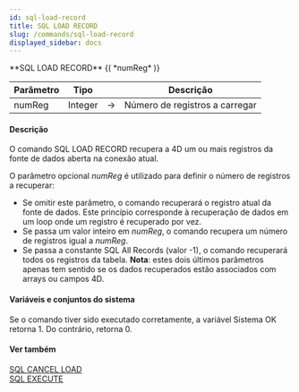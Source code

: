 ```yaml
---
id: sql-load-record
title: SQL LOAD RECORD
slug: /commands/sql-load-record
displayed_sidebar: docs
---
```


<!--REF #_command_.SQL LOAD RECORD.Syntax-->**SQL LOAD RECORD** {( *numReg* )}<!-- END REF-->
<!--REF #_command_.SQL LOAD RECORD.Params-->
| Parâmetro | Tipo |  | Descrição |
| --- | --- | --- | --- |
| numReg | Integer | &srarr; | Número de registros a carregar |

<!-- END REF-->

#### Descrição 

<!--REF #_command_.SQL LOAD RECORD.Summary-->O comando SQL LOAD RECORD recupera a 4D um ou mais registros da fonte de dados aberta na conexão atual.<!-- END REF-->  
  
O parâmetro opcional *numReg* é utilizado para definir o número de registros a recuperar:

* Se omitir este parâmetro, o comando recuperará o registro atual da fonte de dados. Este princípio corresponde à recuperação de dados em um loop onde um registro é recuperado por vez.
* Se passa um valor inteiro em *numReg*, o comando recupera um número de registros igual a *numReg*.
* Se passa a constante SQL All Records (valor -1), o comando recuperará todos os registros da tabela.
**Nota**: estes dois últimos parâmetros apenas tem sentido se os dados recuperados estão associados com arrays ou campos 4D.

#### Variáveis e conjuntos do sistema 

Se o comando tiver sido executado corretamente, a variável Sistema OK retorna 1\. Do contrário, retorna 0.

#### Ver também 

[SQL CANCEL LOAD](sql-cancel-load.md)  
[SQL EXECUTE](sql-execute.md)  